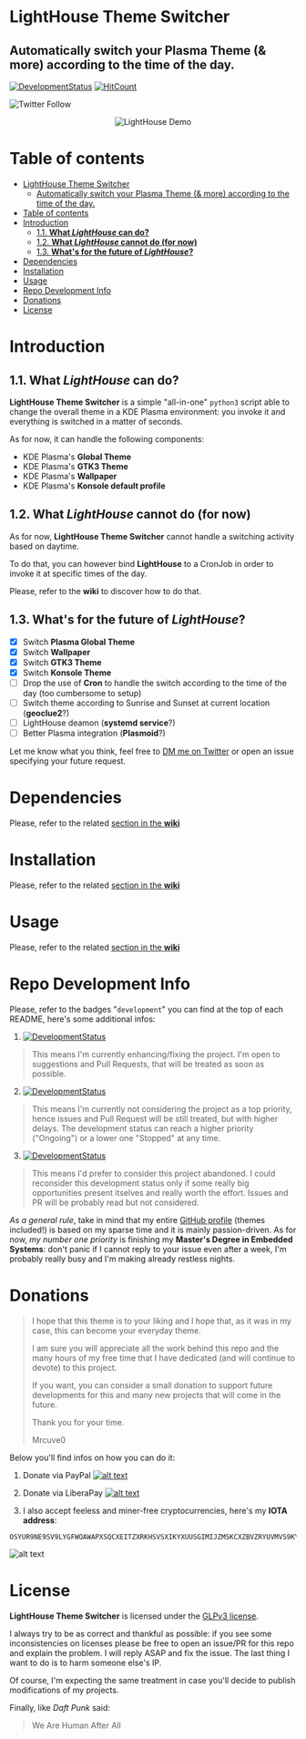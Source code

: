 # LightHouse Theme Switcher

## Automatically switch your Plasma Theme (& more) according to the time of the day.

[![DevelopmentStatus](https://img.shields.io/badge/Development-Ongoing-brightgreen.svg)](https://img.shields.io/badge/Development-Ongoing-brightgreen.svg)
[![HitCount](http://hits.dwyl.com/Mrcuve0/Lighthouse-Theme-Switcher.svg)](http://hits.dwyl.com/Mrcuve0/Lighthouse-Theme-Switcher) 

![Twitter Follow](https://img.shields.io/twitter/follow/Mrcuve0?label=Follow%20Me%21%20%40Mrcuve0&style=social)

<p align="center">
  <img src="screenshots/LightHouse-Demo.gif" alt="LightHouse Demo"/>
</p>


Table of contents
=================
<!--ts-->
- [LightHouse Theme Switcher](#lighthouse-theme-switcher)
  - [Automatically switch your Plasma Theme (& more) according to the time of the day.](#automatically-switch-your-plasma-theme--more-according-to-the-time-of-the-day)
- [Table of contents](#table-of-contents)
- [Introduction](#introduction)
  - [1.1. **What *LightHouse* can do?**](#11-what-lighthouse-can-do)
  - [1.2. **What *LightHouse* cannot do (for now)**](#12-what-lighthouse-cannot-do-for-now)
  - [1.3. **What's for the future of *LightHouse*?**](#13-whats-for-the-future-of-lighthouse)
- [Dependencies](#dependencies)
- [Installation](#installation)
- [Usage](#usage)
- [Repo Development Info](#repo-development-info)
- [Donations](#donations)
- [License](#license)
<!--te-->

Introduction
===

## 1.1. **What *LightHouse* can do?**

**LightHouse Theme Switcher** is a simple "all-in-one" `python3` script able to change the overall theme in a KDE Plasma environment: you invoke it and everything is switched in a matter of seconds.

As for now, it can handle the following components:

* KDE Plasma's **Global Theme**
* KDE Plasma's **GTK3 Theme**
* KDE Plasma's **Wallpaper**
* KDE Plasma's **Konsole default profile**

## 1.2. **What *LightHouse* cannot do (for now)**

As for now, **LightHouse Theme Switcher** cannot handle a switching activity based on daytime.

To do that, you can however bind **LightHouse** to a CronJob in order to invoke it at specific times of the day.

Please, refer to the **wiki** to discover how to do that.

## 1.3. **What's for the future of *LightHouse*?**

- [x] Switch **Plasma Global Theme**
- [X] Switch **Wallpaper**
- [X] Switch **GTK3 Theme**
- [X] Switch **Konsole Theme**
- [ ] Drop the use of **Cron** to handle the switch according to the time of the day (too cumbersome to setup)
- [ ] Switch theme according to Sunrise and Sunset at current location (**geoclue2**?)
- [ ] LightHouse deamon (**systemd service**?)
- [ ] Better Plasma integration (**Plasmoid**?)

Let me know what you think, feel free to [DM me on Twitter](https://twitter.com/mrcuve0) or open an issue specifying your future request.

Dependencies
===
Please, refer to the related [section in the **wiki**](https://github.com/Mrcuve0/LightHouse-Theme-Switcher/wiki/01-Themes-and-Dependencies)

Installation
===
Please, refer to the related [section in the **wiki**](https://github.com/Mrcuve0/LightHouse-Theme-Switcher/wiki/02-Installation)

Usage
===
Please, refer to the related [section in the **wiki**](https://github.com/Mrcuve0/LightHouse-Theme-Switcher/wiki/03-Configuration)

Repo Development Info
===
Please, refer to the badges "`development`" you can find at the top of each README, here's some additional infos:

1. [![DevelopmentStatus](https://img.shields.io/badge/Development-Ongoing-brightgreen.svg)](https://img.shields.io/badge/Development-Ongoing-brightgreen.svg)
> This means I'm currently enhancing/fixing the project. I'm open to suggestions and Pull Requests, that will be treated as soon as possible.
2. [![DevelopmentStatus](https://img.shields.io/badge/Development-Paused-yellow.svg)](https://img.shields.io/badge/Development-Paused-yellow.svg)
> This means I'm currently not considering the project as a top priority, hence issues and Pull Request will be still treated, but with higher delays. The development status can reach a higher priority ("Ongoing") or a lower one "Stopped" at any time.
3. [![DevelopmentStatus](https://img.shields.io/badge/Development-Stopped-red.svg)](https://img.shields.io/badge/Development-Stopped-red.svg)
> This means I'd prefer to consider this project abandoned. I could reconsider this development status only if some really big opportunities present itselves and really worth the effort. Issues and PR will be probably read but not considered.

*As a general rule*, take in mind that my entire [GitHub profile](https://github.com/Mrcuve0) (themes included!) is based on my sparse time and it is mainly passion-driven. As for now, *my number one priority* is finishing my **Master's Degree in Embedded Systems**: don't panic if I cannot reply to your issue even after a week, I'm probably really busy and I'm making already restless nights.

Donations
===

> I hope that this theme is to your liking and I hope that, as it was in my case, this can become your everyday theme.
>
> I am sure you will appreciate all the work behind this repo and the many hours of my free time that I have dedicated (and will continue to devote) to this project.
> 
> If you want, you can consider a small donation to support future developments for this and many new projects that will come in the future.
>
> Thank you for your time.
> 
>Mrcuve0

Below you'll find infos on how you can do it:

1. Donate via PayPal [![alt text](https://www.paypal.com/en_US/i/btn/btn_donate_LG.gif)](https://paypal.me/mrcuve0)

2. Donate via LiberaPay [![alt text](https://liberapay.com/assets/widgets/donate.svg)](https://liberapay.com/Mrcuve0/donate)

3. I also accept feeless and miner-free cryptocurrencies, here's my **IOTA address**:
```
OSYUR9NE9SV9LYGFWOAWAPXSQCXEITZXRKHSVSXIKYXUUSGIMIJZMSKCXZBVZRYUVMVS9KYNENVZVVULADJWOUUYBX
```
![alt text](https://raw.githubusercontent.com/Mrcuve0/Aritim-Dark/master/QRCode.jpg)

License
===

**LightHouse Theme Switcher** is licensed under the [GLPv3 license](https://github.com/Mrcuve0/Lighthouse-Theme-Switcher/blob/master/LICENSE).

I always try to be as correct and thankful as possible: if you see some inconsistencies on licenses please be free to open an issue/PR for this repo and explain the problem. I will reply ASAP and fix the issue. The last thing I want to do is to harm someone else's IP. 

Of course, I'm expecting the same treatment in case you'll decide to publish modifications of my projects.

Finally, like *Daft Punk* said:

> We Are Human After All


